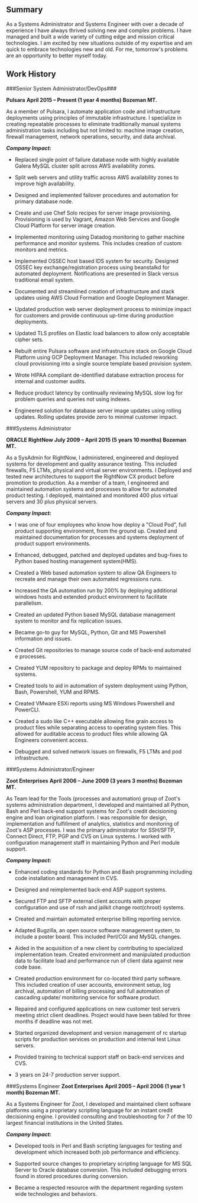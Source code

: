 ## Summary

As a Systems Administrator and Systems Engineer with over a decade of experience
I have always thrived solving new and complex problems. I have managed and built a
wide variety of cutting edge and mission critical technologies. I am excited
by new situations outside of my expertise and am quick to embrace technologies
new and old. For me, tomorrow's problems are an opportunity to better myself
today.


## Work History

###Senior System Administrator/DevOps###

__Pulsara__
__April 2015 – Present (1 year 4 months)                               Bozeman MT.__

As a member of Pulsara, I automate application code and infrastructure
deployments using principles of immutable infrastructure. I specialize in
creating repeatable processes to eliminate traditionally manual systems
administration tasks including but not limited to: machine image creation,
firewall management, network operations, security, and data archival.


**_Company Impact:_**

* Replaced single point of failure database node with highly available
  Galera MySQL cluster split across AWS availability zones.

* Split web servers and utility traffic across AWS availability zones to
  improve high availability.

* Designed and implemented failover procedures and automation for primary
  database node.

* Create and use Chef Solo recipes for server image provisioning.
  Provisioning is used by Vagrant, Amazon Web Services and Google Cloud
  Platform for server image creation.

* Implemented monitoring using Datadog monitoring to gather machine
  performance and monitor systems.  This includes creation of custom monitors
  and metrics.

* Implemented OSSEC host based IDS system for security.  Designed OSSEC
  key exchange/registration process using beanstalkd for automated deployment.
  Notifications are presented in Slack versus traditional email system.

* Documented and streamlined creation of infrastructure and stack updates
  using AWS Cloud Formation and Google Deployment Manager.

* Updated production web server deployment process to minimize impact for
  customers and provide continuous up-time during production deployments.

* Updated TLS profiles on Elastic load balancers to allow only acceptable
  cipher sets.

* Rebuilt entire Pulsara software and infrastructure stack on Google Cloud
  Platform using GCP Deployment Manager.  This included reworking cloud
  provisioning into a single source template based provision system.

* Wrote HIPAA compliant de-identified database extraction process for
  internal and customer audits.

* Reduce product latency by continually reviewing MySQL slow log for
  problem queries and queries not using indexes.

* Engineered solution for database server image updates using rolling updates.
  Rolling updates provide zero to minimal customer impact.



###Systems Administrator

__ORACLE RightNow__
__July 2009 – April 2015 (5 years 10 months)                           Bozeman MT.__

As a SysAdmin for RightNow, I administered, engineered and deployed systems
for development and quality assurance testing. This included firewalls, F5 LTMs,
physical and virtual server environments.  I Deployed and tested new
architectures to support the RightNow CX product before promotion to production.
As a member of a team, I engineered and maintained automation systems and
processes to allow for automated product testing. I deployed, maintained and
monitored 400 plus virtual servers and 30 plus physical servers.


**_Company Impact:_**


* I was one of four employees who know how deploy a "Cloud Pod", full
  product supporting environment, from the ground up. Created and maintained
  documentation for processes and systems deployment of product support
  environments.

* Enhanced, debugged, patched and deployed updates and bug-fixes to Python based
  hosting management system(HMS).

* Created a Web based automation system to allow QA Engineers to recreate
  and manage their own automated regressions runs.

* Increased the QA automation run by 200% by deploying additional windows
  hosts and extended product environment to facilitate parallelism.

* Created an updated Python based MySQL database management system to monitor
  and fix replication issues.

* Became go-to guy for MySQL, Python, Git and MS Powershell information and
  issues.

* Created Git repositories to manage source code of back-end automated e
  processes.

* Created YUM repository to package and deploy RPMs to maintained systems.

* Created tools to aid in automation of system deployment using Python, Bash,
  Powershell, YUM and RPMS.

* Created VMware ESXi reports using MS Windows Powershell and PowerCLI.

* Created a sudo like C++ executable allowing fine grain access to product
  files while separating access to operating system files. This allowed for
  auditable access to product files while allowing QA Engineers convenient
  access.

* Debugged and solved network issues on firewalls, F5 LTMs and pod infrastructure.




###Systems Administrator/Engineer

__Zoot Enterprises__
__April 2006 – June 2009 (3 years 3 months)                            Bozeman MT.__

As Team lead for the Tools (processes and automation) group of Zoot's
systems administration department, I developed and maintained all Python, Bash
and Perl back-end support systems for Zoot's credit decisioning engine and loan
origination platform. I was responsible for design, implementation and
fulfillment of analytics, statistics and monitoring of Zoot's ASP processes. I
was the primary administrator for SSH/SFTP, Connect Direct, FTP, PGP and CVS on
Linux systems. I worked with configuration management staff in maintaining
Python and Perl module support.


**_Company Impact:_**

* Enhanced coding standards for Python and Bash programming including code
  installation and management in CVS.

* Designed and reimplemented back-end ASP support systems.

* Secured FTP and SFTP external client accounts with proper configuration and
  use of rssh and jailkit change root(chroot) systems.

* Created and maintain automated enterprise billing reporting service.

* Adapted Bugzilla, an open source software management system, to include a
  poster board. This included Perl/CGI and MySQL changes.

* Aided in the acquisition of a new client by contributing to specialized
  implementation team. Created environment and manipulated production data to
  facilitate load and performance run of client data against new code base.

* Created production environment for co-located third party software. This
  included creation of user accounts, environment setup, log archival,
  automation of billing processing and full automation of cascading update/
  monitoring service for software product.

* Repaired and configured applications on new customer test servers meeting
  strict client deadlines. Project would have been tabled for three months if
  deadline was not met.

* Started organized development and version management of rc startup scripts
  for production services on production and internal test Linux servers.

* Provided training to technical support staff on back-end services and CVS.

* 3 years on 24-7 production server support.




###Systems Engineer
__Zoot Enterprises__
__April 2005 – April 2006 (1 year 1 month)                             Bozeman MT.__

As a Systems Engineer for Zoot, I developed and maintained client software
platforms using a proprietary scripting language for an instant credit
decisioning engine. I provided consulting and troubleshooting for 7 of the 10
largest financial institutions in the United States.


**_Company Impact:_**

* Developed tools in Perl and Bash scripting languages for testing and
  development which increased both job performance and efficiency.

* Supported source changes to proprietary scripting language for MS SQL Server
  to Oracle database conversion. This included debugging errors found in
  stored procedures during conversion.

* Became a respected resource with the department regarding system wide
  technologies and behaviors.

